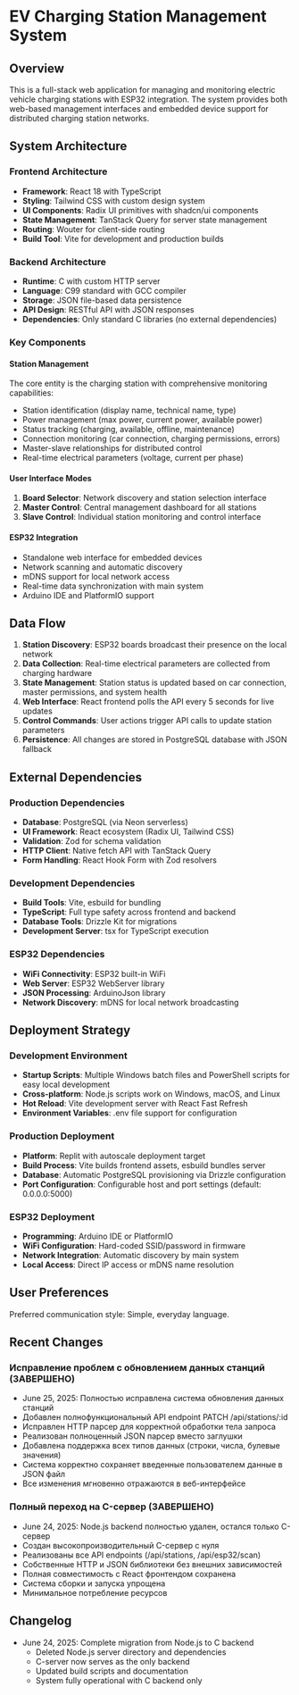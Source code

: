 # EV Charging Station Management System

## Overview

This is a full-stack web application for managing and monitoring electric vehicle charging stations with ESP32 integration. The system provides both web-based management interfaces and embedded device support for distributed charging station networks.

## System Architecture

### Frontend Architecture
- **Framework**: React 18 with TypeScript
- **Styling**: Tailwind CSS with custom design system
- **UI Components**: Radix UI primitives with shadcn/ui components
- **State Management**: TanStack Query for server state management
- **Routing**: Wouter for client-side routing
- **Build Tool**: Vite for development and production builds

### Backend Architecture
- **Runtime**: C with custom HTTP server
- **Language**: C99 standard with GCC compiler
- **Storage**: JSON file-based data persistence
- **API Design**: RESTful API with JSON responses
- **Dependencies**: Only standard C libraries (no external dependencies)

### Key Components

#### Station Management
The core entity is the charging station with comprehensive monitoring capabilities:
- Station identification (display name, technical name, type)
- Power management (max power, current power, available power)
- Status tracking (charging, available, offline, maintenance)
- Connection monitoring (car connection, charging permissions, errors)
- Master-slave relationships for distributed control
- Real-time electrical parameters (voltage, current per phase)

#### User Interface Modes
1. **Board Selector**: Network discovery and station selection interface
2. **Master Control**: Central management dashboard for all stations
3. **Slave Control**: Individual station monitoring and control interface

#### ESP32 Integration
- Standalone web interface for embedded devices
- Network scanning and automatic discovery
- mDNS support for local network access
- Real-time data synchronization with main system
- Arduino IDE and PlatformIO support

## Data Flow

1. **Station Discovery**: ESP32 boards broadcast their presence on the local network
2. **Data Collection**: Real-time electrical parameters are collected from charging hardware
3. **State Management**: Station status is updated based on car connection, master permissions, and system health
4. **Web Interface**: React frontend polls the API every 5 seconds for live updates
5. **Control Commands**: User actions trigger API calls to update station parameters
6. **Persistence**: All changes are stored in PostgreSQL database with JSON fallback

## External Dependencies

### Production Dependencies
- **Database**: PostgreSQL (via Neon serverless)
- **UI Framework**: React ecosystem (Radix UI, Tailwind CSS)
- **Validation**: Zod for schema validation
- **HTTP Client**: Native fetch API with TanStack Query
- **Form Handling**: React Hook Form with Zod resolvers

### Development Dependencies
- **Build Tools**: Vite, esbuild for bundling
- **TypeScript**: Full type safety across frontend and backend
- **Database Tools**: Drizzle Kit for migrations
- **Development Server**: tsx for TypeScript execution

### ESP32 Dependencies
- **WiFi Connectivity**: ESP32 built-in WiFi
- **Web Server**: ESP32 WebServer library
- **JSON Processing**: ArduinoJson library
- **Network Discovery**: mDNS for local network broadcasting

## Deployment Strategy

### Development Environment
- **Startup Scripts**: Multiple Windows batch files and PowerShell scripts for easy local development
- **Cross-platform**: Node.js scripts work on Windows, macOS, and Linux
- **Hot Reload**: Vite development server with React Fast Refresh
- **Environment Variables**: .env file support for configuration

### Production Deployment
- **Platform**: Replit with autoscale deployment target
- **Build Process**: Vite builds frontend assets, esbuild bundles server
- **Database**: Automatic PostgreSQL provisioning via Drizzle configuration
- **Port Configuration**: Configurable host and port settings (default: 0.0.0.0:5000)

### ESP32 Deployment
- **Programming**: Arduino IDE or PlatformIO
- **WiFi Configuration**: Hard-coded SSID/password in firmware
- **Network Integration**: Automatic discovery by main system
- **Local Access**: Direct IP access or mDNS name resolution

## User Preferences

Preferred communication style: Simple, everyday language.

## Recent Changes

### Исправление проблем с обновлением данных станций (ЗАВЕРШЕНО)
- June 25, 2025: Полностью исправлена система обновления данных станций
- Добавлен полнофункциональный API endpoint PATCH /api/stations/:id
- Исправлен HTTP парсер для корректной обработки тела запроса
- Реализован полноценный JSON парсер вместо заглушки
- Добавлена поддержка всех типов данных (строки, числа, булевые значения)
- Система корректно сохраняет введенные пользователем данные в JSON файл
- Все изменения мгновенно отражаются в веб-интерфейсе

### Полный переход на C-сервер (ЗАВЕРШЕНО)
- June 24, 2025: Node.js backend полностью удален, остался только C-сервер
- Создан высокопроизводительный C-сервер с нуля
- Реализованы все API endpoints (/api/stations, /api/esp32/scan)
- Собственные HTTP и JSON библиотеки без внешних зависимостей
- Полная совместимость с React фронтендом сохранена
- Система сборки и запуска упрощена
- Минимальное потребление ресурсов

## Changelog

- June 24, 2025: Complete migration from Node.js to C backend
  - Deleted Node.js server directory and dependencies
  - C-server now serves as the only backend
  - Updated build scripts and documentation
  - System fully operational with C backend only